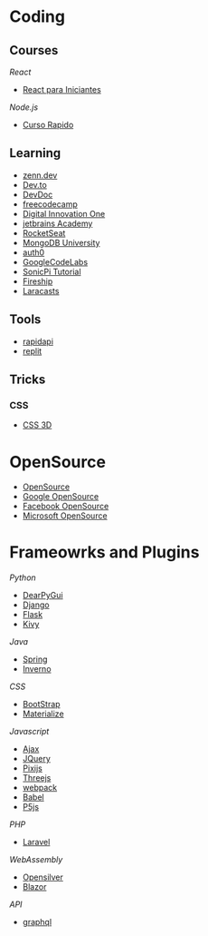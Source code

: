 # Coding

## Courses
*React*
* [React para Iniciantes](https://www.udemy.com/course/react-para-iniciantes-free/)

*Node.js*
* [Curso Rapido](https://www.youtube.com/watch?v=XN705pQeoyU&list=PLx4x_zx8csUjFC41ev2qX5dnr-0ThpoXE)

## Learning
* [zenn.dev](https://zenn.dev/)
* [Dev.to](https://dev.to/)
* [DevDoc](https://devdocs.io/)
* [freecodecamp](https://www.freecodecamp.org/)
* [Digital Innovation One](https://digitalinnovation.one/sign-in)
* [jetbrains Academy](https://www.jetbrains.com/academy/)
* [RocketSeat](https://app.rocketseat.com.br/dashboard)
* [MongoDB University](https://university.mongodb.com/courses/catalog)
* [auth0](https://auth0.com/resources)
* [GoogleCodeLabs](https://codelabs.developers.google.com/)
* [SonicPi Tutorial](https://sonic-pi.net/tutorial.html#section-1)
* [Fireship](https://fireship.io/lessons/)
* [Laracasts](https://laracasts.com/)

## Tools
* [rapidapi](https://rapidapi.com/hub)
* [replit](https://replit.com/)

## Tricks
### CSS
* [CSS 3D](https://vinceumo.github.io/devNotes/CSS/css-3d-scrolling-on-the-z-axis/)

# OpenSource
* [OpenSource](https://opensource.com/)
* [Google OpenSource](https://opensource.google/projects/explore/featured)
* [Facebook OpenSource](https://opensource.fb.com/projects)
* [Microsoft OpenSource](https://opensource.microsoft.com/projects)

# Frameowrks and Plugins
*Python*
* [DearPyGui](https://github.com/hoffstadt/DearPyGui/wiki)
* [Django](https://www.djangoproject.com/)
* [Flask](https://flask.palletsprojects.com/en/2.0.x/)
* [Kivy](https://kivy.org/#home)

*Java*
* [Spring](https://spring.io/)
* [Inverno](https://inverno.io/)

*CSS*
* [BootStrap](https://getbootstrap.com/)
* [Materialize](https://materializecss.com/)

*Javascript*
* [Ajax](https://www.w3schools.com/js/js_ajax_intro.asp)
* [JQuery](https://jquery.com/)
* [Pixijs](https://pixijs.com/)
* [Threejs](https://threejs.org/)
* [webpack](https://webpack.js.org/)
* [Babel](https://babeljs.io/)
* [P5js](https://p5js.org/)

*PHP*
* [Laravel](https://laravel.com/)

*WebAssembly*
* [Opensilver](https://opensilver.net/)
* [Blazor](https://dotnet.microsoft.com/apps/aspnet/web-apps/blazor)

*API*
* [graphql](https://graphql.org/)
